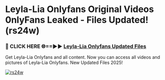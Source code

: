 # Leyla-Lia Onlyfans Original Videos 0nlyFans Leaked - Files Updated! (rs24w)

<h3>🔴 CLICK HERE 🌐==►► <a href="https://tinyurl.com/2m67pmp6" rel="nofollow">Leyla-Lia Onlyfans Updated Files</a></h3>

Get Leyla-Lia Onlyfans and all content. Now you can access all videos and pictures of Leyla-Lia Onlyfans. New Updated Files 2025!

[![rs24w](https://i.imgur.com/H4QAA4z.gif)](https://tinyurl.com/2m67pmp6)
